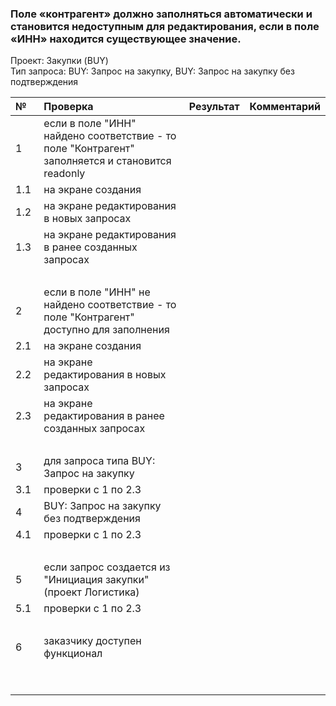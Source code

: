### Поле «контрагент» должно заполняться автоматически и становится недоступным для редактирования, если в поле «ИНН» находится существующее значение. 
Проект: Закупки (BUY) <br>
 Тип запроса: BUY: Запрос на закупку, BUY: Запрос на закупку без подтверждения <br>

|№|Проверка|Результат|Комментарий|
|:-|:-|:-|:-|
|1 |если в поле "ИНН" найдено соответствие - то поле "Контрагент" заполняется и становится readonly| | |
|1.1 |на экране создания| | |
|1.2 |на экране редактирования в новых запросах| | |
|1.3 |на экране редактирования в ранее созданных запросах| | |
| | | | |
|2 |если в поле "ИНН" не найдено соответствие - то поле "Контрагент" доступно для заполнения| | |
|2.1 |на экране создания | | |
|2.2 |на экране редактирования в новых запросах| | |
|2.3 |на экране редактирования в ранее созданных запросах| | |
| | | | |
|3 |для запроса типа BUY: Запрос на закупку| | |
|3.1 |проверки с 1 по 2.3 | | |
|4 |BUY: Запрос на закупку без подтверждения | | |
|4.1 |проверки с 1 по 2.3  | | |
| | | | |
|5 |если запрос создается из "Инициация закупки" (проект Логистика)| | |
|5.1 |проверки с 1 по 2.3  | | |
| | | | |
|6 |заказчику доступен функционал | | |
| | | | |
| | | | |
